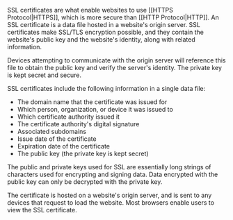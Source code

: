 SSL certificates are what enable websites to use [[HTTPS Protocol|HTTPS]], which is more secure than [[HTTP Protocol|HTTP]]. An SSL certificate is a data file hosted in a website's origin server. SSL certificates make SSL/TLS encryption possible, and they contain the website's public key and the website's identity, along with related information.

Devices attempting to communicate with the origin server will reference this file to obtain the public key and verify the server's identity. The private key is kept secret and secure.

SSL certificates include the following information in a single data file:

- The domain name that the certificate was issued for
- Which person, organization, or device it was issued to
- Which certificate authority issued it
- The certificate authority's digital signature
- Associated subdomains
- Issue date of the certificate
- Expiration date of the certificate
- The public key (the private key is kept secret)

The public and private keys used for SSL are essentially long strings of characters used for encrypting and signing data. Data encrypted with the public key can only be decrypted with the private key.

The certificate is hosted on a website's origin server, and is sent to any devices that request to load the website. Most browsers enable users to view the SSL certificate.
